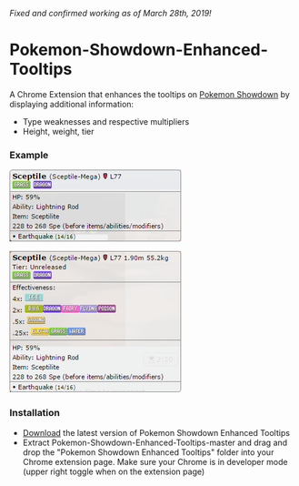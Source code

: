_Fixed and confirmed working as of March 28th, 2019!_

# Pokemon-Showdown-Enhanced-Tooltips
A Chrome Extension that enhances the tooltips on [Pokemon Showdown](http://play.pokemonshowdown.com/)  by displaying additional information:

- Type weaknesses and respective multipliers
- Height, weight, tier

### Example
![Screenshot](/screenshots/screenshot-PS.png)

![Screenshot](/screenshots/screenshot-PSET.png)

### Installation
- [Download](https://github.com/rowin1/Pokemon-Showdown-Enhanced-Tooltips/archive/master.zip) the latest version of Pokemon Showdown Enhanced Tooltips
- Extract Pokemon-Showdown-Enhanced-Tooltips-master and drag and drop the "Pokemon Showdown Enhanced Tooltips" folder into your Chrome extension page. Make sure your Chrome is in developer mode (upper right toggle when on the extension page)
